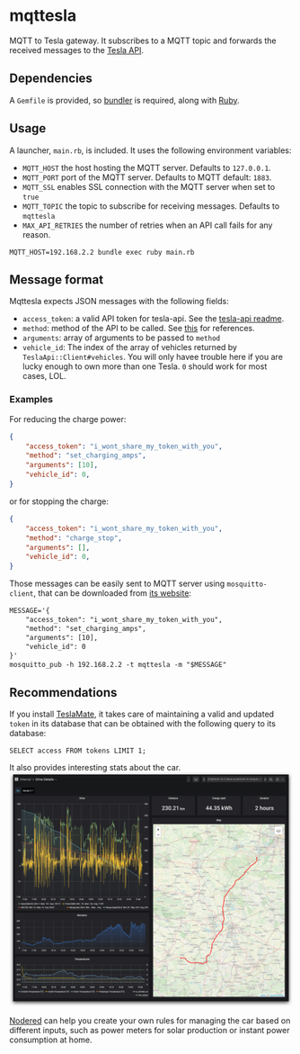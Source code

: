 # mqttesla
MQTT to Tesla gateway. It subscribes to a MQTT topic and forwards the received messages to the [Tesla API](https://github.com/timdorr/tesla-api).

## Dependencies
A `Gemfile` is provided, so [bundler](https://bundler.io/) is required, along with [Ruby](https://www.ruby-lang.org/en/downloads/).

## Usage
A launcher, `main.rb`, is included. It uses the following environment variables:
 * `MQTT_HOST` the host hosting the MQTT server. Defaults to `127.0.0.1`.
 * `MQTT_PORT` port of the MQTT server. Defaults to MQTT default: `1883`.
 * `MQTT_SSL` enables SSL connection with the MQTT server when set to `true`
 * `MQTT_TOPIC` the topic to subscribe for receiving messages. Defaults to `mqttesla`
 * `MAX_API_RETRIES` the number of retries when an API call fails for any reason.

```shell
MQTT_HOST=192.168.2.2 bundle exec ruby main.rb
```

## Message format
Mqttesla expects JSON messages with the following fields:
 * `access_token`: a valid API token for tesla-api. See the [tesla-api readme](https://github.com/timdorr/tesla-api#usage).
 * `method`: method of the API to be called. See [this](https://github.com/timdorr/tesla-api/blob/e17a447c65e1441f9fcfc687576ce99534384148/lib/tesla_api/vehicle.rb) for references.
 * `arguments`: array of arguments to be passed to `method`
 * `vehicle_id`: The index of the array of vehicles returned by `TeslaApi::Client#vehicles`. You will only havee trouble here if you are lucky enough to own more than one Tesla. `0` should work for most cases, LOL.

### Examples
For reducing the charge power:
```json
{
    "access_token": "i_wont_share_my_token_with_you",
    "method": "set_charging_amps",
    "arguments": [10],
    "vehicle_id": 0,
}
```
or for stopping the charge:
```json
{
    "access_token": "i_wont_share_my_token_with_you",
    "method": "charge_stop",
    "arguments": [],
    "vehicle_id": 0,
}
```
Those messages can be easily sent to MQTT server using `mosquitto-client`, that can be downloaded from [its website](https://mosquitto.org/download/):
```shell
MESSAGE='{
    "access_token": "i_wont_share_my_token_with_you",
    "method": "set_charging_amps",
    "arguments": [10],
    "vehicle_id": 0
}'
mosquitto_pub -h 192.168.2.2 -t mqttesla -m "$MESSAGE"
```

## Recommendations
If you install [TeslaMate](https://github.com/adriankumpf/teslamate), it takes care of maintaining a valid and updated `token` in its database that can be obtained with the following query to its database:
```postgresql
SELECT access FROM tokens LIMIT 1;
```
It also provides interesting stats about the car.
![](https://github.com/adriankumpf/teslamate/blob/master/website/static/screenshots/drive.png?raw=true)

[Nodered](https://nodered.org/) can help you create your own rules for managing the car based on different inputs, such as power meters for solar production or instant power consumption at home.